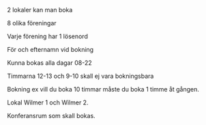 2 lokaler kan man boka

8 olika föreningar 

Varje förening har 1 lösenord

För och efternamn vid bokning

Kunna bokas alla dagar 08-22

Timmarna 12-13 och 9-10 skall ej vara bokningsbara


Bokning ex vill du boka 10 timmar måste du boka 1 timme åt gången.

Lokal Wilmer 1 och Wilmer 2.

Konferansrum som skall bokas.
